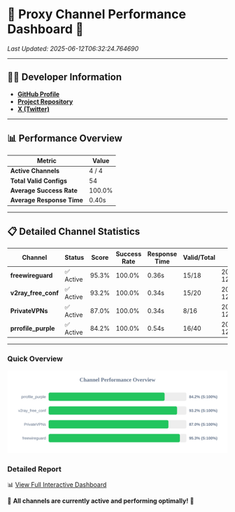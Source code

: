 # 🌟 Proxy Channel Performance Dashboard 🌟

_Last Updated: 2025-06-12T06:32:24.764690_

---

## 👩‍💻 Developer Information

- **[GitHub Profile](https://github.com/4n0nymou3)**  
- **[Project Repository](https://github.com/4n0nymou3/multi-proxy-config-fetcher)**  
- **[X (Twitter)](https://x.com/4n0nymou3)**  

---

## 📊 Performance Overview

| Metric                | Value       |
|-----------------------|-------------|
| **Active Channels**   | 4 / 4       |
| **Total Valid Configs** | 54          |
| **Average Success Rate** | 100.0%      |
| **Average Response Time** | 0.40s       |

---

## 📋 Detailed Channel Statistics

| Channel          | Status     | Score  | Success Rate | Response Time | Valid/Total | Last Success               |
|------------------|------------|--------|--------------|---------------|-------------|----------------------------|
| **freewireguard**  | ✅ Active  | 95.3%  | 100.0% | 0.36s         | 15/18       | 2025-06-12T06:32:24.762990 |
| **v2ray_free_conf**  | ✅ Active  | 93.2%  | 100.0% | 0.34s         | 15/20       | 2025-06-12T06:32:23.993615 |
| **PrivateVPNs**  | ✅ Active  | 87.0%  | 100.0% | 0.34s         | 8/16       | 2025-06-12T06:32:24.373820 |
| **prrofile_purple**  | ✅ Active  | 84.2%  | 100.0% | 0.54s         | 16/40       | 2025-06-12T06:32:23.608585 |

---

### Quick Overview
<div align="center">
  <a href="https://raw.githubusercontent.com/nullluser/NullRepo/refs/heads/main/assets/channel_stats_chart.svg">
    <img src="https://raw.githubusercontent.com/nullluser/NullRepo/refs/heads/main/assets/channel_stats_chart.svg" alt="Source Performance Statistics" width="800">
  </a>
</div>

### Detailed Report
📊 [View Full Interactive Dashboard](https://htmlpreview.github.io/?https://github.com/nullluser/NullRepo/blob/main/assets/performance_report.html)

🎉 **All channels are currently active and performing optimally!** 🎉
